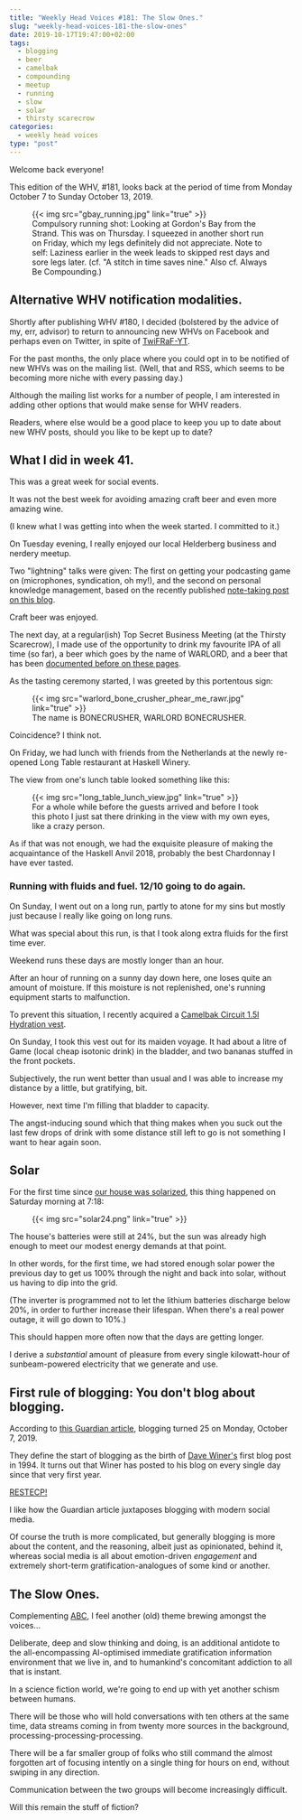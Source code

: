 ```yaml
---
title: "Weekly Head Voices #181: The Slow Ones."
slug: "weekly-head-voices-181-the-slow-ones"
date: 2019-10-17T19:47:00+02:00
tags:
  - blogging
  - beer
  - camelbak
  - compounding
  - meetup
  - running
  - slow
  - solar
  - thirsty scarecrow
categories:
  - weekly head voices
type: "post"
---
```


Welcome back everyone!

This edition of the WHV, #181, looks back at the period of time from Monday
October 7 to Sunday October 13, 2019.

<figure>
{{< img src="gbay_running.jpg" link="true" >}}
<figcaption>
Compulsory running shot: Looking at Gordon's Bay from the Strand. This was on
Thursday. I squeezed in another short run on Friday, which my legs definitely
did not appreciate. Note to self: Laziness earlier in the week leads to skipped
rest days and sore legs later. (cf. "A stitch in time saves nine." Also
cf. Always Be Compounding.)
</figcaption>
</figure>

## Alternative WHV notification modalities.

Shortly after publishing WHV #180, I decided (bolstered by the advice of my,
err, advisor) to return to announcing new WHVs on Facebook and perhaps even on
Twitter, in spite of
[TwiFRaF-YT](/2019/10/07/weekly-head-voices-180-ensembleyou-and-the-describers/#twifraf-progress-report).

For the past months, the only place where you could opt in to be notified of
new WHVs was on the mailing list. (Well, that and RSS, which seems to be
becoming more niche with every passing day.)

Although the mailing list works for a number of people, I am interested in
adding other options that would make sense for WHV readers.

Readers, where else would be a good place to keep you up to date about new WHV
posts, should you like to be kept up to date?

## What I did in week 41.

This was a great week for social events.

It was not the best week for avoiding amazing craft beer and even more amazing
wine.

(I knew what I was getting into when the week started. I committed to it.)

On Tuesday evening, I really enjoyed our local Helderberg business and nerdery
meetup. 

Two "lightning" talks were given: The first on getting your podcasting game on
(microphones, syndication, oh my!), and the second on personal knowledge
management, based on the recently published [note-taking post on this
blog](/2019/09/21/note-taking-strategy-2019/).

Craft beer was enjoyed.

The next day, at a regular(ish) Top Secret Business Meeting (at the Thirsty
Scarecrow), I made use of the opportunity to drink my favourite IPA of all time
(so far), a beer which goes by the name of WARLORD, and a beer that has been
[documented before on these
pages](/2018/03/18/weekly-head-voices-136-slightly-more-than-nothing-much/#new-beer-warlord).

As the tasting ceremony started, I was greeted by this portentous sign:

<figure>
{{< img src="warlord_bone_crusher_phear_me_rawr.jpg" link="true" >}}
<figcaption>
The name is BONECRUSHER, WARLORD BONECRUSHER.
</figcaption>
</figure>

Coincidence? I think not.

On Friday, we had lunch with friends from the Netherlands at the newly
re-opened Long Table restaurant at Haskell Winery.

The view from one's lunch table looked something like this:

<figure>
{{< img src="long_table_lunch_view.jpg" link="true" >}}
<figcaption>
For a whole while before the guests arrived and before I took this photo I just
sat there drinking in the view with my own eyes, like a crazy person.
</figcaption>
</figure>

As if that was not enough, we had the exquisite pleasure of making the
acquaintance of the Haskell Anvil 2018, probably the best Chardonnay I have
ever tasted.

### Running with fluids and fuel. 12/10 going to do again.

On Sunday, I went out on a long run, partly to atone for my sins but mostly just
because I really like going on long runs.

What was special about this run, is that I took along extra fluids for the
first time ever.

Weekend runs these days are mostly longer than an hour.

After an hour of running on a sunny day down here, one loses quite an amount of
moisture. If this moisture is not replenished, one's running equipment starts
to malfunction.

To prevent this situation, I recently acquired a [Camelbak Circuit 1.5l
Hydration vest](https://runnerclick.com/camelbak-circuit-vest-review/).

On Sunday, I took this vest out for its maiden voyage. It had about a litre of
Game (local cheap isotonic drink) in the bladder, and two bananas stuffed in
the front pockets.

Subjectively, the run went better than usual and I was able to increase my
distance by a little, but gratifying, bit.

However, next time I'm filling that bladder to capacity.

The angst-inducing sound which that thing makes when you suck out the last few
drops of drink with some distance still left to go is not something I want to
hear again soon.

## Solar

For the first time since [our house was
solarized](/2019/06/30/weekly-head-voices-172-abc/#solar-powerrrrrrrr), this
thing happened on Saturday morning at 7:18:

<figure style="width: 400px;">
{{< img src="solar24.png" link="true" >}}
</figure>

The house's batteries were still at 24%, but the sun was already high enough to
meet our modest energy demands at that point.

In other words, for the first time, we had stored enough solar power the
previous day to get us 100% through the night and back into solar, without us
having to dip into the grid.

(The inverter is programmed not to let the lithium batteries discharge below
20%, in order to further increase their lifespan. When there's a real power
outage, it will go down to 10%.)

This should happen more often now that the days are getting longer.

I derive a *substantial* amount of pleasure from every single kilowatt-hour of
sunbeam-powered electricity that we generate and use.

## First rule of blogging: You don't blog about blogging.

According to [this Guardian
article](https://www.theguardian.com/commentisfree/2019/oct/12/blogging-twenty-five-years-old-all-grown-up),
blogging turned 25 on Monday, October 7, 2019.

They define the start of blogging as the birth of [Dave
Winer's](https://en.wikipedia.org/wiki/Dave_Winer) first blog post in 1994. It
turns out that Winer has posted to his blog on every single day since that very
first year.

[RESTECP!](https://youtu.be/QFKtHSlaMVI)

I like how the Guardian article juxtaposes blogging with modern social media.

Of course the truth is more complicated, but generally blogging is more about
the content, and the reasoning, albeit just as opinionated, behind it, whereas
social media is all about emotion-driven *engagement* and extremely short-term
gratification-analogues of some kind or another.

## The Slow Ones.

Complementing [ABC](/2019/06/30/weekly-head-voices-172-abc/#always-be-compounding), I
feel another (old) theme brewing amongst the voices...

Deliberate, deep and slow thinking and doing, is an additional antidote to the
all-encompassing AI-optimised immediate gratification information environment
that we live in, and to humankind's concomitant addiction to all that is
instant.

In a science fiction world, we're going to end up with yet another
schism between humans.

There will be those who will hold conversations with ten others at the same
time, data streams coming in from twenty more sources in the background,
processing-processing-processing.

There will be a far smaller group of folks who still command the almost
forgotten art of focusing intently on a single thing for hours on end, without
swiping in any direction.

Communication between the two groups will become increasingly difficult.

Will this remain the stuff of fiction?
